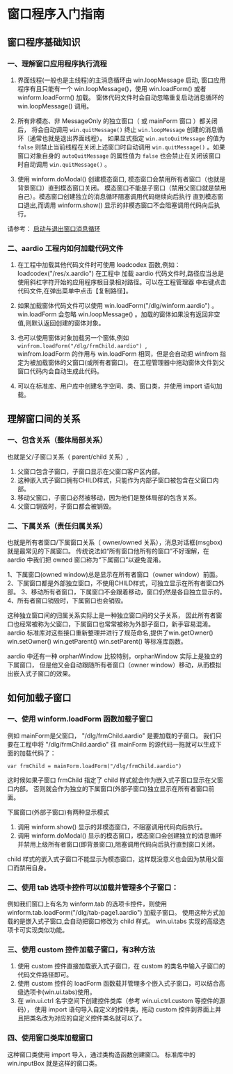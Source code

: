 # 窗口程序入门指南

## 窗口程序基础知识

### 一、理解窗口应用程序执行流程

1. 界面线程(一般也是主线程)的主消息循环由 win.loopMessage 启动,
窗口应用程序有且只能有一个 win.loopMessage()，使用 win.loadForm() 或者 winform.loadForm() 加载。
窗体代码文件时会自动忽略重复启动消息循环的 win.loopMessage() 调用。

2. 所有非模态、非 MessageOnly 的独立窗口（ 或 mainForm 窗口 ）都关闭后，
将会自动调用 `win.quitMessage()` 终止 `win.loopMessage` 创建的消息循环（通常也就是退出界面线程）。
如果显式指定 `win.autoQuitMessage` 的值为 `false` 则禁止当前线程在关闭上述窗口时自动调用 `win.quitMessage()` 。如果窗口对象自身的 `autoQuitMessage` 的属性值为 `false` 也会禁止在关闭该窗口时自动调用 `win.quitMessage()` 。

3. 使用 winform.doModal() 创建模态窗口, 模态窗口会禁用所有者窗口（也就是背景窗口）直到模态窗口关闭。
模态窗口不能是子窗口（禁用父窗口就是禁用自己）。模态窗口创建独立的消息循环阻塞调用代码继续向后执行
直到模态窗口退出,而调用 winform.show() 显示的非模态窗口不会阻塞调用代码向后执行。

请参考： [启动与退出窗口消息循环](../_.md#loopMessage)

### 二、aardio 工程内如何加载代码文件

1. 在工程中加载其他代码文件时可使用 loadcodex 函数,例如：loadcodex("/res/x.aardio") 在工程中
加载 aardio 代码文件时,路径应当总是使用斜杠字符开始的应用程序根目录相对路径。可以在工程管理器
中右键点击代码文件,在弹出菜单中点击【复制路径】。

2. 如果加载窗体代码文件可以使用 win.loadForm("/dlg/winform.aardio") 。
win.loadForm 会忽略 win.loopMessage() 。加载的窗体如果没有返回非空值,则默认返回创建的窗体对象。

3. 也可以使用窗体对象加载另一个窗体,例如 `winfrom.loadForm("/dlg/frmChild.aardio") `,  
winfrom.loadForm 的作用与 win.loadForm 相同，但是会自动把 winfrom 指定为被加载窗体的父窗口(或所有者窗口)。
在工程管理器中拖动窗体文件到父窗口代码内会自动生成此代码。

4. 可以在标准库、用户库中创建名字空间、类、窗口类，并使用 import 语句加载。

## 理解窗口间的关系

### 一、包含关系（整体局部关系）

也就是父/子窗口关系（ parent/child 关系）,

1. 父窗口包含子窗口，子窗口显示在父窗口客户区内部。
2. 这种嵌入式子窗口拥有CHILD样式，只能作为内部子窗口被包含在父窗口内部。
3. 移动父窗口，子窗口必然被移动，因为他们是整体局部的包含关系。
4. 父窗口销毁时，子窗口都会被销毁。

### 二、下属关系（责任归属关系）

也就是所有者窗口/下属窗口关系（ owner/owned 关系），消息对话框(msgbox)就是最常见的下属窗口。
传统说法如“所有窗口他所有的窗口”不好理解，在 aardio 中我们把 owned 窗口称为“下属窗口”以避免混淆。

1、下属窗口(owned window)总是显示在所有者窗口（owner window）前面。
2、下属窗口都是外部独立窗口，不使用CHILD样式，可独立显示在所有者窗口外部。
3、移动所有者窗口，下属窗口不会跟着移动，窗口仍然是各自独立显示的。
4、所有者窗口销毁时，下属窗口也会销毁。

这种独立窗口间的归属关系实际上是一种独立窗口间的父子关系，
因此所有者窗口也经常被称为父窗口，下属窗口也常常被称为外部子窗口，新手容易混淆。
aardio 标准库对这些接口重新整理并进行了规范命名,提供了win.getOwner() win.setOwner() 
win.getParent() win.setParent() 等标准库函数。

aardio 中还有一种 orphanWindow 比较特别，orphanWindow 实际上是独立的下属窗口，
但是他又会自动跟随所有者窗口（owner window）移动，从而模拟出嵌入式子窗口的效果。

## 如何加载子窗口

### 一、使用 winform.loadForm 函数加载子窗口

例如 mainForm是父窗口， "/dlg/frmChild.aardio" 是要加载的子窗口。
我们只要在工程中将 "/dlg/frmChild.aardio" 往 mainForm 的源代码一拖就可以生成下面的加载代码了：

```aardio
var frmChild = mainForm.loadForm("/dlg/frmChild.aardio")
```

这时候如果子窗口 frmChild 指定了 child 样式就会作为嵌入式子窗口显示在父窗口内部。
否则就会作为独立的下属窗口(外部子窗口)独立显示在所有者窗口前面。

下属窗口(外部子窗口)有两种显示模式
1. 调用 winform.show() 显示的非模态窗口，不阻塞调用代码向后执行。
2. 调用 winform.doModal() 显示的模态窗口，模态窗口会创建独立的消息循环
并禁用上级所有者窗口(即背景窗口),阻塞调用代码向后执行直到窗口关闭。

child 样式的嵌入式子窗口不能显示为模态窗口，这样既没意义也会因为禁用父窗口而禁用自身。

### 二、使用 tab 选项卡控件可以加载并管理多个子窗口：

例如我们窗口上有名为 winform.tab 的选项卡控件，则使用 
winform.tab.loadForm("/dlg/tab-page1.aardio") 加载子窗口。
使用这种方式加载的是嵌入式子窗口,会自动把窗口修改为 child 样式。
win.ui.tabs 实现的高级选项卡可实现类似功能。

### 三、使用 custom 控件加载子窗口，有3种方法

1. 使用 custom 控件直接加载嵌入式子窗口，在 custom 的类名中输入子窗口的代码文件路径即可。
2. 使用 custom 控件的 loadForm 函数载并管理多个嵌入式子窗口，可以结合高级选项卡(win.ui.tabs)使用。
3. 在 win.ui.ctrl 名字空间下创建控件类库（参考 win.ui.ctrl.custom 等控件的源码），
使用 import 语句导入自定义的控件类，拖动 custom 控件到界面上并且把类名改为对应的自定义控件类名就可以了。

### 四、使用窗口类库加载窗口

这种窗口类使用 import 导入，通过类构造函数创建窗口。
标准库中的 win.inputBox 就是这样的窗口类。